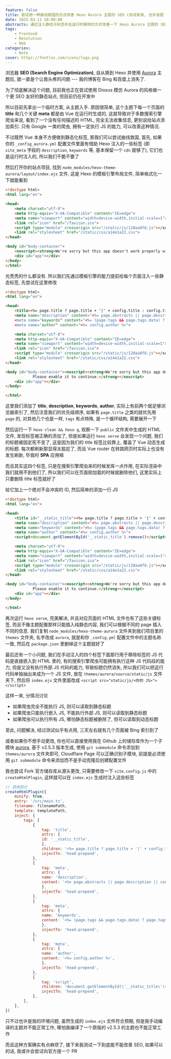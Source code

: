 ```yaml
---
feature: false
title: 尝试用一种曲线救国的方式改善 Hexo Aurora 主题的 SEO (测试有效, 也许会提 PR)
date: 2025-03-11 20:00:00
abstracts: 通过注入静态元标签并在运行时移除的方式改善一下 Hexo Aurora 主题的 SEO
tags:
    - Frontend
    - Resolution
    - Web
categories:
    - Note
cover: https://fontlos.com/icons/logo.png
---
```


浏览器 **SEO (Search Engine Optimization)**, 自从换到 Hexo 并使用 [Aurora](https://github.com/auroral-ui/hexo-theme-aurora) 主题后, 就一直是个让我头疼的问题 --- 我的博客在 Bing 和百度上消失了.

为了彻底解决这个问题, 目前我也正在尝试使用 Dioxus 模仿 Aurora 的风格做一个更 SEO 友好的静态站点, 但目前仍在开发中

所以目前先拿出一个临时方案, 从主题入手. 原因很简单, 这个主题下每一个页面的 **title** 和几个关键 **meta** 都是由 Vue 在运行时生成的, 这就导致对于多数搜索引擎爬虫来说, 看到了一个没有任何描述的 HTML, 完全无法收集信息, 更别说给站点添加索引. 只有 Google 一类的爬虫, 拥有一定执行 JS 的能力, 可以改善这种情况.

不过既然 Vue 本身不方便做到静态化标签, 那我们可以尝试曲线救国, 首先, 如果你的 `_config_aurora.yml` 配置文件里面有借助 Hexo 注入的一些标签 (即 `site_meta` 字段的 `description`, `keywords` 等, 基本保留一个 `cdn` 就够了), 它们也是运行时注入的, 所以我们干脆不要了

然后打开你的站点项目, 找到 `node_modules/hexo-theme-aurora/layout/index.ejs` 文件, 这是 Hexo 的模板引擎布局文件, 简单格式化一下就能看到

```html
<!doctype html>
<html lang="en">

<head>
    <meta charset="utf-8">
    <meta http-equiv="X-UA-Compatible" content="IE=edge">
    <meta name="viewport" content="width=device-width,initial-scale=1">
    <link rel="icon" href="/favicon.ico">
    <script type="module" crossorigin src="/static/js/120aa8f8.js"></script>
    <link rel="stylesheet" href="/static/css/a14e1a22.css">
</head>

<body id="body-container">
    <noscript><strong>We're sorry but this app doesn't work properly without JavaScript enabled.Please enable it to continue.</strong></noscript>
    <div id="app"></div>
</body>
</html>
```

光秃秃的什么都没有. 所以我们先通过模板引擎的能力提前给每个页面注入一些静态标签, 先尝试在这里修改

```html
<!doctype html>
<html lang="en">

<head>
    <title><%= page.title ? page.title + '|' + config.title : config.title %></title>
    <meta name="description" content="<%= page.abstracts || page.description || config.description %>>
    <meta name="keywords" content="<%= (page.tags && page.tags.data) ? page.tags.data.map(tag => tag.name).join(', ') : (page.keywords || config.keywords) %>>
    <meta name="author" content="<%= config.author %>">

    <meta charset="utf-8">
    <meta http-equiv="X-UA-Compatible" content="IE=edge">
    <meta name="viewport" content="width=device-width,initial-scale=1">
    <link rel="icon" href="/favicon.ico">
    <script type="module" crossorigin src="/static/js/120aa8f8.js"></script>
    <link rel="stylesheet" href="/static/css/a14e1a22.css">
</head>

<body id="body-container"><noscript><strong>We're sorry but this app doesn't work properly without JavaScript enabled.
            Please enable it to continue.</strong></noscript>
    <div id="app"></div>
</body>

</html>
```

这里我们添加了 **title**, **description**, **keywords**, **author**, 实际上有前两个就足够浏览器索引了, 然后注意我们的优先级顺序, 如果有 `page.title` 之类的就优先用 `page` 的, 对其他几个也是一样, `tags` 有点特殊, 是一个循环结构, 需要展开一下

然后运行一下 `hexo clean && hexo g`, 观察一下 `public` 文件夹中生成的 HTML 文件, 发现标签被正确的添加了, 但是如果运行 `hexo serve` 会发现一个问题, 我们的标题被固定死不变了, 这是因为我们的 title 标签比较靠上, 覆盖了 Vue 动态生成的标题. 每次都刷新那显得太尴尬了, 而且 Vue router 在转跳网页时实际上也没有发生刷新, 毕竟时 **SPA** 应用嘛

而且其实这四个标签, 只是在搜索引擎爬虫来的时候发挥一点作用, 在实际渲染中我们就用不到他们了, 所以我们可以在页面刚加载的时候就删除他们, 这里实际上只要删除 title 标签就好了

给它加上一个绝对不会冲突的 ID, 然后简单的添加一行 JS

```html
<!doctype html>
<html lang="en">

<head>
    <title id="__static_title"><%= page.title ? page.title + '|' + config.title : config.title %></title>
    <meta name="description" content="<%= page.abstracts || page.description || config.description %>">
    <meta name="keywords" content="<%= (page.tags && page.tags.data) ? page.tags.data.map(tag => tag.name).join(', ') : (page.keywords || config.keywords) %>">
    <meta name="author" content="<%= config.author %>">
    <script>document.getElementById('__static_title').remove()</script>

    <meta charset="utf-8">
    <meta http-equiv="X-UA-Compatible" content="IE=edge">
    <meta name="viewport" content="width=device-width,initial-scale=1">
    <link rel="icon" href="/favicon.ico">
    <script type="module" crossorigin src="/static/js/120aa8f8.js"></script>
    <link rel="stylesheet" href="/static/css/a14e1a22.css">
</head>

<body id="body-container"><noscript><strong>We're sorry but this app doesn't work properly without JavaScript enabled.
            Please enable it to continue.</strong></noscript>
    <div id="app"></div>
</body>

</html>
```

再次运行 `hexo serve`, 完美解决, 并且对应页面的 HTML 文件也有了这些关键标签, 而且不像主题配置那样只能插入纯静态内容, 我们可以根据不同的 page 插入不同的信息. 我们复制 `node_modules/hexo-theme-aurora` 文件夹到我们项目里的 `themes` 文件夹, 名字改成 `aurora`, 就是和你 `_config.yml` 配置文件中的主题名称一致, 然后在 `package.json` 里删掉这个主题就好了

最后还有一个小问题, 我们在手动注入的四个标签下面那行用于移除标签的 JS 代码是直接嵌入到 HTML 里的, 有的搜索引擎爬虫可能拥有执行这种 JS 代码段的能力, 但是又没有执行外部 JS 代码的能力, 导致标题仍然消失, 所以我们可以把这行代码单独抽出来成为一个 JS 文件, 放在 `themes/aurora/source/static/js` 文件夹下, 然后将 `index.ejs` 文件里面改成 `<script src="static/js/<你的 JS>"></script>`

这样一来, 分情况讨论

- 如果爬虫完全不能执行 JS, 则可以读取到静态标题
- 如果爬虫只能执行嵌入 JS, 不能执行外部 JS, 则可以读取到静态标题
- 如果爬虫可以执行所有 JS, 哪怕静态标题被删除了, 但可以读取到动态标题

至此, 问题解决, 经过测试似乎有点用, 三天左右就有几个页面被 Bing 索引到了

或者如果你不想手动更改, 你也可以直接使用我在 Github 上的储存库作为一个子模块 [aurora](https://github.com/fontlos/aurora), 基于 v2.5.3 版本生成, 使用 `git submodule` 命令添加到 `themes/aurora` 文件夹即可, Cloudflare Page 可以正确识别子模块, 前提是必须使用 `git submodule` 命令来添加而不是手动克隆后创建配置文件

我也尝试 Fork 官方储存库从源头更改, 只需要修改一下 `vite.config.js` 中的 `createHtmlPlugin`, 这样就可以在 `index.ejs` 生成时注入这些标签

```js
// 其他部分
createHtmlPlugin({
    minify: true,
    entry: '/src/main.ts',
    filename: filenamePath,
    template: templatePath,
    inject: {
        tags: [
            {
                tag: 'title',
                attrs: {
                id: '__static_title',
                },
                children: '<%= page.title ? page.title + '|' + config.title : config.title %>',
                injectTo: 'head-prepend',
            },
            {
                tag: 'meta',
                attrs: {
                name: 'description',
                content: '<%= page.abstracts || page.description || config.description %>',
                },
                injectTo: 'head-prepend',
            },
            {
                tag: 'meta',
                attrs: {
                name: 'keywords',
                content: '<%= (page.tags && page.tags.data) ? page.tags.data.map(tag => tag.name).join(\', \') : (page.keywords || config.keywords) %>',
                },
                injectTo: 'head-prepend',
            },
            {
                tag: 'meta',
                attrs: {
                name: 'author',
                content: '<%= config.author %>',
                },
                injectTo: 'head-prepend',
            },
            {
                tag: 'script',
                children: 'document.getElementById(\'__static_title\')remove()',
                injectTo: 'head-prepend',
            },
        ],
    },
})
```

只不过也许是我的环境问题, 虽然生成的 `index.ejs` 文件符合预期, 但是我手动编译的主题并不能正常工作, 哪怕我编译了一个原版的 v2.5.3 的主题也不能正常工作

而且这种方案确实有点麻烦了, 接下来我测试一下到底能不能改善 SEO, 如果可以的话, 我或许会尝试向官方提一个 PR

